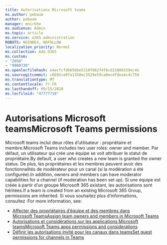 ```yaml
---
title: Autorisations Microsoft teams
ms.author: pebaum
author: pebaum
manager: mnirkhe
ms.audience: Admin
ms.topic: article
ms.service: o365-administration
ROBOTS: NOINDEX, NOFOLLOW
localization_priority: Normal
ms.collection: Adm_O365
ms.custom:
- "2658"
- "9000730"
ms.openlocfilehash: e4acfcfdb65bbe5310f062f4f6cd21889159ec4e
ms.sourcegitcommit: c6692ce0fa1358ec3529e59ca0ecdfdea4cdc759
ms.translationtype: MT
ms.contentlocale: fr-FR
ms.lasthandoff: 09/15/2020
ms.locfileid: "47777710"
---
```

# <a name="microsoft-teams-permissions"></a><span data-ttu-id="2462d-102">Autorisations Microsoft teams</span><span class="sxs-lookup"><span data-stu-id="2462d-102">Microsoft Teams permissions</span></span>

<span data-ttu-id="2462d-103">Microsoft teams inclut deux rôles d’utilisateur : propriétaire et membre.</span><span class="sxs-lookup"><span data-stu-id="2462d-103">Microsoft Teams includes two user roles: owner and member.</span></span> <span data-ttu-id="2462d-104">Par défaut, un utilisateur qui crée une équipe se voit attribuer le statut de propriétaire.</span><span class="sxs-lookup"><span data-stu-id="2462d-104">By default, a user who creates a new team is granted the owner status.</span></span> <span data-ttu-id="2462d-105">De plus, les propriétaires et les membres peuvent avoir des fonctionnalités de modérateur pour un canal (si la modération a été configurée).</span><span class="sxs-lookup"><span data-stu-id="2462d-105">In addition, owners and members can have moderator capabilities for a channel (if moderation has been set up).</span></span> <span data-ttu-id="2462d-106">Si une équipe est créée à partir d’un groupe Microsoft 365 existant, les autorisations sont héritées.</span><span class="sxs-lookup"><span data-stu-id="2462d-106">If a team is created from an existing Microsoft 365 Group, permissions are inherited.</span></span> <span data-ttu-id="2462d-107">Si vous souhaitez plus d’informations, consultez :</span><span class="sxs-lookup"><span data-stu-id="2462d-107">For more information, see:</span></span>

- [<span data-ttu-id="2462d-108">Affecter des propriétaires d’équipe et des membres dans Microsoft Teams</span><span class="sxs-lookup"><span data-stu-id="2462d-108">Assign team owners and members in Microsoft Teams</span></span>](https://docs.microsoft.com/microsoftteams/assign-roles-permissions)
- [<span data-ttu-id="2462d-109">Autorisations et considérations sur les applications Microsoft teams</span><span class="sxs-lookup"><span data-stu-id="2462d-109">Microsoft Teams apps permissions and considerations</span></span>](https://docs.microsoft.com/microsoftteams/app-permissions)
- [<span data-ttu-id="2462d-110">Définir les autorisations invité pour les canaux dans teams</span><span class="sxs-lookup"><span data-stu-id="2462d-110">Set guest permissions for channels in Teams</span></span>](https://support.office.com/article/4756c468-2746-4bfd-a582-736d55fcc169)

